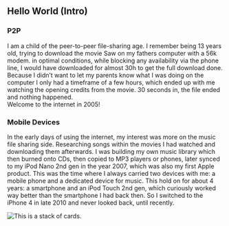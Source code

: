 ## Hello World (Intro)

### P2P
I am a child of the peer-to-peer file-sharing age. I remember being 13 years old, trying to download the movie Saw on my fathers computer with a 56k modem. in optimal conditions, while blocking any availability via the phone line, I would have downloaded for almost 30h to get the full download done.  
Because I didn’t want to let my parents know what I was doing on the computer I only had a timeframe of a few hours, which ended up with me watching the opening credits from the movie. 30 seconds in, the file ended and nothing happened.  
Welcome to the internet in 2005!

### Mobile Devices
In the early days of using the internet, my interest was more on the music file sharing side. Researching songs within the movies I had watched and downloading them afterwards. I was building my own music library which then burned onto CDs, then copied to MP3 players or phones, later synced to my iPod Nano 2nd gen in the year 2007, which was also my first Apple product. This was the time where I always carried two devices with me: a mobile phone and a dedicated device for music. This hold on for about 4 years: a smartphone and an iPod Touch 2nd gen, which curiously worked way better than the smartphone I had back then. So I switched to the iPhone 4 in late 2010 and never looked back, until recently.


![This is a stack of cards.](./assets/card-collection-1.png)